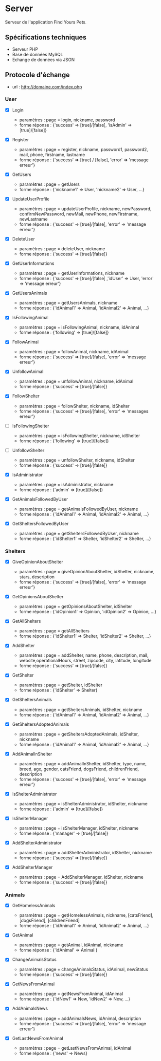 # Server

Serveur de l'application Find Yours Pets.

## Spécifications techniques
- Serveur PHP
- Base de données MySQL
- Echange de données via JSON

## Protocole d'échange
- url : http://domaine.com/index.php

### User

- [x] Login
  - paramètres :  page = login, nickname, password
  - forme réponse : {'success' => [true]/[false], 'isAdmin' => [true]/[false]}

- [x] Register
  - paramètres : page = register, nickname, password1, password2, mail, phone, firstname, lastname
  - forme réponse : {'success' => [true] / [false], 'error' => 'message erreur'}

- [x] GetUsers
  - paramètres : page = getUsers
  - forme réponse : {'nickname1' => User, 'nickname2' => User, ...}

- [x] UpdateUserProfile
  - paramètres : page = updateUserProfile, nickname, newPassword, confirmNewPassword, newMail, newPhone, newFirstname, newLastname
  - forme réponse : {'success' => [true]/[false], 'error' => 'message erreur'}

- [x] DeleteUser
  - paramètres : page = deleteUser, nickname
  - forme réponse : {'success' => [true]/[false]}

- [x] GetUserInformations
  - paramètres : page = getUserInformations, nickname
  - forme réponse : {'success' => [true]/[false] ,'idUser' => User, 'error' => 'message erreur'}

- [x] GetUsersAnimals
  - paramètres : page = getUsersAnimals, nickname
  - forme réponse : {'idAnimal1' => Animal, 'idAnimal2' => Animal, ...}

- [x] IsFollowingAnimal
  - paramètres : page = isFollowingAnimal, nickname, idAnimal
  - forme réponse : {'following' => [true]/[false]}

- [x] FollowAnimal
  - paramètres : page = followAnimal, nickname, idAnimal
  - forme réponse : {'success' => [true]/[false], 'error' => 'message erreur'}

- [x] UnfollowAnimal
  - paramètres : page = unfollowAnimal, nickname, idAnimal
  - forme réponse : {'success' => [true]/[false]}

- [x] FollowShelter
  - paramètres : page = followShelter, nickname, idShelter
  - forme réponse : {'success' => [true]/[false], 'error' => 'messages erreur'}

- [ ] IsFollowingShelter
  - paramètres : page = isFollowingShelter, nickname, idShelter
  - forme réponse : {'following' => [true]/[false]}

- [ ] UnfollowShelter
  - paramètres : page = unfollowShelter, nickname, idShelter
  - forme réponse : {'success' => [true]/[false]}

- [x] IsAdministrator
  - paramètres : page = isAdministrator, nickname
  - forme réponse : {'admin' => [true]/[false]}

- [x] GetAnimalsFollowedByUser
  - paramètres : page = getAnimalsFollowedByUser, nickname
  - forme réponse : {'idAnimal1' => Animal, 'idAnimal2' => Animal, ...}

- [x] GetSheltersFollowedByUser
  - paramètres : page = getSheltersFollowedByUser, nickname
  - forme réponse : {'idShelter1' => Shelter, 'idShelter2' => Shelter, ...}


### Shelters

- [x] GiveOpinionAboutShelter
  - paramètres : page = giveOpinionAboutShelter, idShelter, nickname, stars, description
  - forme réponse : {'success' => [true]/[false], 'error' => 'message erreur'}

- [x] GetOpinionsAboutShelter
  - paramètres : page = getOpinionsAboutShelter, idShelter
  - forme réponse : {'idOpinion1' => Opinion, 'idOpinion2' => Opinion, ...}

- [x] GetAllShelters
  - paramètres : page = getAllShelters
  - forme réponse : {'idShelter1' => Shelter, 'idShelter2' => Shelter, ...}

- [x] AddShelter
  - paramètres : page = addShelter, name, phone, description, mail, website,operationalHours, street, zipcode, city, latitude, longitude
  - forme réponse : {'success' => [true]/[false]}

- [x] GetShelter
  - paramètres : page = getShelter, idShelter
  - forme réponse : {'idShelter' => Shelter}

- [x] GetSheltersAnimals
  - paramètres : page = getSheltersAnimals, idShelter, nickname
  - forme réponse : {'idAnimal1' => Animal, 'idAnimal2' => Animal, ...}

- [x] GetSheltersAdoptedAnimals
  - paramètres : page = getSheltersAdoptedAnimals, idShelter, nickname
  - forme réponse : {'idAnimal1' => Animal, 'idAnimal2' => Animal, ...}

- [x] AddAnimalInShelter
  - paramètres : page = addAnimalInShelter, idShelter, type, name, breed, age, gender, catsFriend, dogsFriend, childrenFriend, description
  - forme réponse : {'success' => [true]/[false], 'error' => 'message erreur'}

- [x] IsShelterAdministrator
  - paramètres : page = isShelterAdministrator, idShelter, nickname
  - forme réponse : {'admin' => [true]/[false]}

- [x] IsShelterManager
  - paramètres : page = isShelterManager, idShelter, nickname
  - forme réponse : {'manager' => [true]/[false]}

- [x] AddShelterAdministrator
  - paramètres : page = addShelterAdministrator, idShelter, nickname
  - forme réponse : {'success' => [true]/[false]}

- [x] AddShelterManager
  - paramètres : page = AddShelterManager, idShelter, nickname
  - forme réponse : {'success' => [true]/[false]}


### Animals

- [x] GetHomelessAnimals
  - paramètres : page = getHomelessAnimals, nickname, [catsFriend], [dogsFriend], [childrenFriend]
  - forme réponse : {'idAnimal1' => Animal, 'idAnimal2' => Animal, ...}

- [x] GetAnimal
  - paramètres : page = getAnimal, idAnimal, nickname
  - forme réponse : {'idAnimal' => Animal }

- [x] ChangeAnimalsStatus
  - paramètres : page = changeAnimalsStatus, idAnimal, newStatus
  - forme réponse : {'success' => [true]/[false]}

- [x] GetNewsFromAnimal
  - paramètres : page = getNewsFromAnimal, idAnimal
  - forme réponse : {'idNew1' => New, 'idNew2' => New, ...}

- [x] AddAnimalsNews
  - paramètres : page = addAnimalsNews, idAnimal, description
  - forme réponse : {'success' => [true]/[false], 'error' => 'message erreur'}

- [x] GetLastNewsFromAnimal
  - paramètres : page = getLastNewsFromAnimal, idAnimal
  - forme réponse : {'news' => News}
